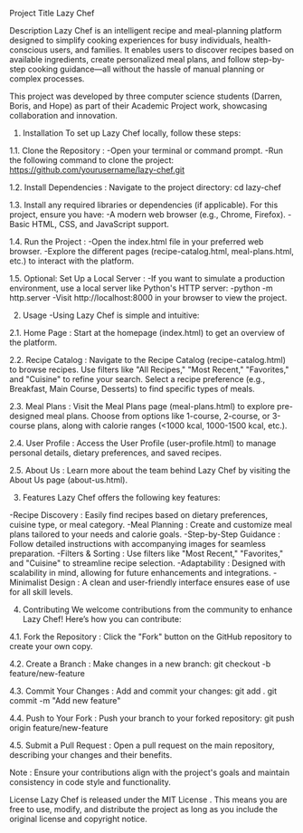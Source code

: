 Project Title
Lazy Chef

Description
Lazy Chef is an intelligent recipe and meal-planning platform designed to simplify cooking experiences for busy individuals, health-conscious users, and families. It enables users to discover recipes based on available ingredients, create personalized meal plans, and follow step-by-step cooking guidance—all without the hassle of manual planning or complex processes. 

This project was developed by three computer science students (Darren, Boris, and Hope) as part of their Academic Project work, showcasing collaboration and innovation.

1. Installation
To set up Lazy Chef locally, follow these steps:

1.1. Clone the Repository :
-Open your terminal or command prompt.
-Run the following command to clone the project:
 https://github.com/yourusername/lazy-chef.git

1.2. Install Dependencies :
Navigate to the project directory:
cd lazy-chef

1.3. Install any required libraries or dependencies (if applicable). For this project, ensure you have:
-A modern web browser (e.g., Chrome, Firefox).
-Basic HTML, CSS, and JavaScript support.

1.4. Run the Project :
-Open the index.html file in your preferred web browser.
-Explore the different pages (recipe-catalog.html, meal-plans.html, etc.) to interact with the platform.

1.5. Optional: Set Up a Local Server :
-If you want to simulate a production environment, use a local server like Python's HTTP server:
-python -m http.server
-Visit http://localhost:8000 in your browser to view the project.

2. Usage
-Using Lazy Chef is simple and intuitive:

2.1. Home Page :
Start at the homepage (index.html) to get an overview of the platform.

2.2. Recipe Catalog :
Navigate to the Recipe Catalog (recipe-catalog.html) to browse recipes.
Use filters like "All Recipes," "Most Recent," "Favorites," and "Cuisine" to refine your search.
Select a recipe preference (e.g., Breakfast, Main Course, Desserts) to find specific types of meals.

2.3. Meal Plans :
Visit the Meal Plans page (meal-plans.html) to explore pre-designed meal plans.
Choose from options like 1-course, 2-course, or 3-course plans, along with calorie ranges (<1000 kcal, 1000-1500 kcal, etc.).

2.4. User Profile :
Access the User Profile (user-profile.html) to manage personal details, dietary preferences, and saved recipes.

2.5. About Us :
Learn more about the team behind Lazy Chef by visiting the About Us page (about-us.html).

3. Features
Lazy Chef offers the following key features:

-Recipe Discovery : Easily find recipes based on dietary preferences, cuisine type, or meal category.
-Meal Planning : Create and customize meal plans tailored to your needs and calorie goals.
-Step-by-Step Guidance : Follow detailed instructions with accompanying images for seamless preparation.
-Filters & Sorting : Use filters like "Most Recent," "Favorites," and "Cuisine" to streamline recipe selection.
-Adaptability : Designed with scalability in mind, allowing for future enhancements and integrations.
-Minimalist Design : A clean and user-friendly interface ensures ease of use for all skill levels.

4. Contributing
We welcome contributions from the community to enhance Lazy Chef! Here’s how you can contribute:

4.1. Fork the Repository :
Click the "Fork" button on the GitHub repository to create your own copy.

4.2. Create a Branch :
Make changes in a new branch:
git checkout -b feature/new-feature

4.3. Commit Your Changes :
Add and commit your changes:
git add .
git commit -m "Add new feature"

4.4. Push to Your Fork :
Push your branch to your forked repository:
git push origin feature/new-feature

4.5. Submit a Pull Request :
Open a pull request on the main repository, describing your changes and their benefits.

Note : Ensure your contributions align with the project's goals and maintain consistency in code style and functionality.

License
Lazy Chef is released under the MIT License . This means you are free to use, modify, and distribute the project as long as you include the original license and copyright notice.


